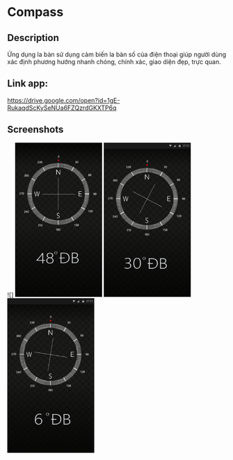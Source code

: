# Compass

## Description
Ứng dụng la bàn sử dụng cảm biến la bàn số của điện thoại giúp người dùng xác định phương hướng nhanh chóng, chính xác, giao diện đẹp, trực quan.

## Link app: 
https://drive.google.com/open?id=1gE-RukaqdScKySeNUa6FZQzrdGKXTP6q

## Screenshots
![]
<img src="./screenshots/la ban.png" width="200">
<img src="./screenshots/sc 3.png" width="200">
<img src="./screenshots/sc2.png" width="200">
